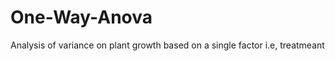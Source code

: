 <h1> One-Way-Anova </h1>
Analysis of variance on plant growth based on a single factor i.e, treatmeant
